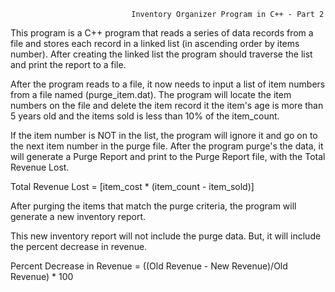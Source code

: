 			                   Inventory Organizer Program in C++ - Part 2
														
This program is a C++ program that reads a series of data records from a file and stores each record in a linked list 
(in ascending order by items number). After creating the linked list the program should traverse the list and print the report to a file.

After the program reads to a file, it now needs to input a list of item numbers from a file named (purge_item.dat).
The program will locate the item numbers on the file and delete the item record it the item's age is more than 5 years old 
and the items sold is less than 10% of the item_count.

If the item number is NOT in the list, the program will ignore it and go on to the next item number in the purge file.
After the program purge's the data, it will generate a Purge Report and print to the Purge Report file, with the Total
Revenue Lost.

Total Revenue Lost = [item_cost * (item_count - item_sold)]

After purging the items that match the purge criteria, the program will generate a new inventory report.

This new inventory report will not include the purge data. But, it will include the percent decrease in revenue.

Percent Decrease in Revenue = ((Old Revenue - New Revenue)/Old Revenue) * 100 
